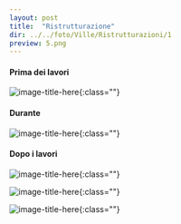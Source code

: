 ```yaml
---
layout: post
title:  "Ristrutturazione"
dir: ../../foto/Ville/Ristrutturazioni/1
preview: 5.png
---
```


#### Prima dei lavori

![image-title-here](../../foto/Ville/Ristrutturazioni/1/1.png){:class=""}

#### Durante

![image-title-here](../../foto/Ville/Ristrutturazioni/1/4.png){:class=""}

#### Dopo i lavori

![image-title-here](../../foto/Ville/Ristrutturazioni/1/2.png){:class=""}

![image-title-here](../../foto/Ville/Ristrutturazioni/1/3.png){:class=""}

![image-title-here](../../foto/Ville/Ristrutturazioni/1/5.png){:class=""}

